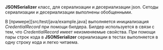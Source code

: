 **JSONSerializer** класс, для сериализации и десериализации json. Сетоды сериализации и десериализации выполнены обобщенными.

В [примере][src/test/java/example.java] выполняется инициализация _CredentialRecord_ при помощи билдера. Билдер используется в связи с тем, что _CredentialRecord_ имеет неизменяемые свойства.
При помощи пары строк кода в **JSONSerializer** сериализации в тестах выполняется в одну строку кода и легко читаема.